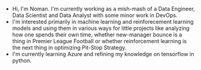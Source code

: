 - Hi, I'm Noman. I'm currently working as a mish-mash of a Data Engineer, Data Scientist and Data Analyst with some minor work in DevOps.
- I'm interested primarily in machine learning and reinforecement learning models and using them in various ways for little projects like analyzing how one spends their own time, whether new-manager bounce is a thing in Premier League Football or whether reinforcement learning is the next thing in optimizing Pit-Stop Strategy.
- I'm currently learning Azure and refining my knowledge on tensorflow in python.

<!---
nomanbash/nomanbash is a ✨ special ✨ repository because its `README.md` (this file) appears on your GitHub profile.
You can click the Preview link to take a look at your changes.
--->
